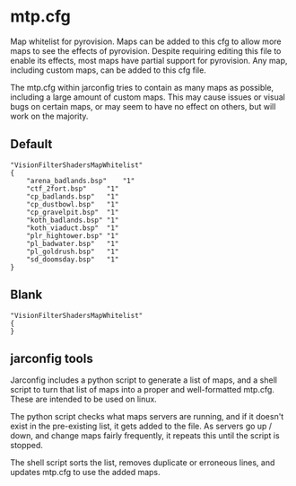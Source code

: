 # mtp.cfg

Map whitelist for pyrovision. Maps can be added to this cfg to allow more maps to see the effects of pyrovision. Despite requiring editing this file to enable its effects, most maps have partial support for pyrovision. Any map, including custom maps, can be added to this cfg file.

The mtp.cfg within jarconfig tries to contain as many maps as possible, including a large amount of custom maps. This may cause issues or visual bugs on certain maps, or may seem to have no effect on others, but will work on the majority.

## Default

```
"VisionFilterShadersMapWhitelist"
{
	"arena_badlands.bsp"	"1"
	"ctf_2fort.bsp"		"1"
	"cp_badlands.bsp"	"1"
	"cp_dustbowl.bsp"	"1"
	"cp_gravelpit.bsp"	"1"
	"koth_badlands.bsp"	"1"
	"koth_viaduct.bsp"	"1"
	"plr_hightower.bsp"	"1"
	"pl_badwater.bsp"	"1"
	"pl_goldrush.bsp"	"1"
	"sd_doomsday.bsp"	"1"
}
```

## Blank

```
"VisionFilterShadersMapWhitelist"
{
}
```

## jarconfig tools

Jarconfig includes a python script to generate a list of maps, and a shell script to turn that list of maps into a proper and well-formatted mtp.cfg. These are intended to be used on linux.

The python script checks what maps servers are running, and if it doesn't exist in the pre-existing list, it gets added to the file. As servers go up / down, and change maps fairly frequently, it repeats this until the script is stopped.

The shell script sorts the list, removes duplicate or erroneous lines, and updates mtp.cfg to use the added maps.